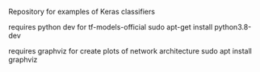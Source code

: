 Repository for examples of Keras classifiers

requires python dev for tf-models-official
sudo apt-get install python3.8-dev

requires graphviz for create plots of network architecture
 sudo apt install graphviz